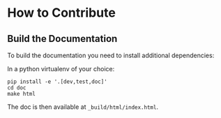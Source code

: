 # How to Contribute

## Build the Documentation

To build the documentation you need to install additional dependencies:

In a python virtualenv of your choice:

```
pip install -e '.[dev,test,doc]'
cd doc
make html
```

The doc is then available at `_build/html/index.html`.
